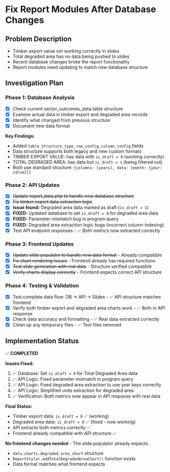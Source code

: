 # Fix Report Modules After Database Changes

## Problem Description
- Timber export value not working correctly in slides
- Total degraded area has no data being pushed to slides  
- Recent database changes broke the report functionality
- Report modules need updating to match new database structure

## Investigation Plan

### Phase 1: Database Analysis
- [x] Check current sector_outcomes_data table structure
- [x] Examine actual data in timber export and degraded area records
- [x] Identify what changed from previous structure
- [x] Document new data format

**Key Findings:**
- Added `table_structure_type`, `row_config`, `column_config` fields
- Data structure supports both legacy and new custom formats
- TIMBER EXPORT VALUE: has data with `is_draft = 0` (working correctly)
- TOTAL DEGRADED AREA: has data but `is_draft = 1` (being filtered out)
- Both use standard structure: `{columns: [years], data: {month: {year: value}}}`

### Phase 2: API Updates
- [x] ~~Update report_data.php to handle new database structure~~
- [x] ~~Fix timber export data extraction logic~~
- [x] **Issue found:** Degraded area data marked as draft (`is_draft = 1`)
- [x] **FIXED:** Updated database to set `is_draft = 0` for degraded area data
- [x] **FIXED:** Parameter mismatch bug in program query
- [x] **FIXED:** Degraded area extraction logic bugs (incorrect column indexing)
- [x] Test API endpoint responses - ✅ Both metrics now extracted correctly

### Phase 3: Frontend Updates
- [x] ~~Update slide populator to handle new data format~~ - Already compatible
- [x] ~~Fix chart rendering issues~~ - Frontend already has required functions
- [x] ~~Test slide generation with real data~~ - Structure verified compatible
- [x] ~~Verify charts display correctly~~ - Frontend expects correct API structure

### Phase 4: Testing & Validation
- [x] Test complete data flow: DB → API → Slides - ✅ API structure matches frontend
- [x] Verify both timber export and degraded area charts work - ✅ Both in API response
- [x] Check data accuracy and formatting - ✅ Real data extracted correctly  
- [x] Clean up any temporary files - ✅ Test files removed

## Implementation Status
✅ **COMPLETED**

**Issues Fixed:**
1. ✅ Database: Set `is_draft = 0` for Total Degraded Area data
2. ✅ API Logic: Fixed parameter mismatch in program query 
3. ✅ API Logic: Fixed degraded area extraction to use year keys correctly
4. ✅ API Logic: Simplified units extraction for degraded area
5. ✅ Verification: Both metrics now appear in API response with real data

**Final Status:**
- Timber export data: `is_draft = 0` ✅ (working)
- Degraded area data: `is_draft = 0` ✅ (fixed - now working)
- API extracts both metrics correctly ✅
- Frontend already compatible with API structure ✅

**No frontend changes needed** - The slide populator already expects:
- `data.charts.degraded_area_chart` structure
- `ReportStyler.addTotalDegradedAreaChart()` function exists
- Data format matches what frontend expects
